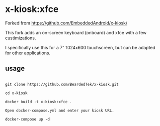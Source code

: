 # x-kiosk:xfce

Forked from https://github.com/EmbeddedAndroid/x-kiosk/

This fork adds an on-screen keyboard (onboard) and xfce with a few custimizations.

I specifically use this for a 7" 1024x600 touchscreen, but can be adapted for other applications.


## usage

```

git clone https://github.com/BeardedTek/x-kiosk.git

cd x-kiosk

docker build -t x-kiosk:xfce .

Open docker-compose.yml and enter your kiosk URL.

docker-compose up -d

```
